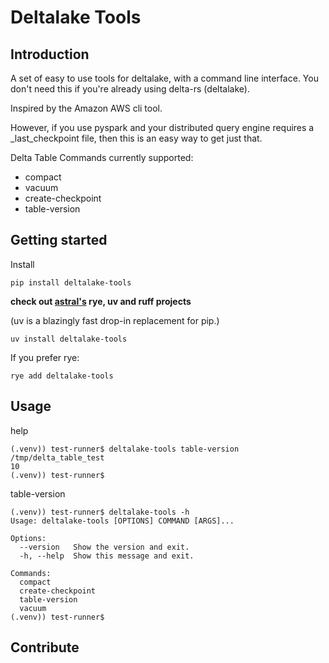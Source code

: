 # Deltalake Tools

## Introduction

A set of easy to use tools for deltalake, with a command line interface.
You don't need this if you're already using delta-rs (deltalake).

Inspired by the Amazon AWS cli tool.  

However, if you use pyspark and your distributed query engine requires a _last_checkpoint file, then this is an easy way to get just that.

Delta Table Commands currently supported:
- compact
- vacuum
- create-checkpoint
- table-version


## Getting started

Install

```shell
pip install deltalake-tools
```
__check out [astral's](https://astral.sh/) rye, uv and ruff projects__

(uv is a blazingly fast drop-in replacement for pip.)
```shell
uv install deltalake-tools
```

If you prefer rye:
```shell
rye add deltalake-tools
```

## Usage
help
```shell
(.venv)) test-runner$ deltalake-tools table-version /tmp/delta_table_test
10
(.venv)) test-runner$
```

table-version
```shell
(.venv)) test-runner$ deltalake-tools -h
Usage: deltalake-tools [OPTIONS] COMMAND [ARGS]...

Options:
  --version   Show the version and exit.
  -h, --help  Show this message and exit.

Commands:
  compact
  create-checkpoint
  table-version
  vacuum
(.venv)) test-runner$
```


## Contribute

